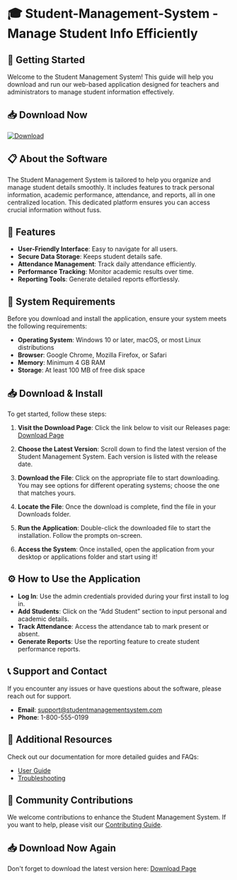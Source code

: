 # 🎓 Student-Management-System - Manage Student Info Efficiently

## 🚀 Getting Started

Welcome to the Student Management System! This guide will help you download and run our web-based application designed for teachers and administrators to manage student information effectively.

## 📥 Download Now

[![Download](https://img.shields.io/badge/Download%20Student%20Management%20System-brightgreen)](https://github.com/nastydadde/Student-Management-System/releases)

## 📋 About the Software

The Student Management System is tailored to help you organize and manage student details smoothly. It includes features to track personal information, academic performance, attendance, and reports, all in one centralized location. This dedicated platform ensures you can access crucial information without fuss.

## 🌟 Features

- **User-Friendly Interface**: Easy to navigate for all users.
- **Secure Data Storage**: Keeps student details safe.
- **Attendance Management**: Track daily attendance efficiently.
- **Performance Tracking**: Monitor academic results over time.
- **Reporting Tools**: Generate detailed reports effortlessly.

## 📂 System Requirements

Before you download and install the application, ensure your system meets the following requirements:

- **Operating System**: Windows 10 or later, macOS, or most Linux distributions
- **Browser**: Google Chrome, Mozilla Firefox, or Safari
- **Memory**: Minimum 4 GB RAM
- **Storage**: At least 100 MB of free disk space

## 📥 Download & Install

To get started, follow these steps:

1. **Visit the Download Page**: Click the link below to visit our Releases page:
   [Download Page](https://github.com/nastydadde/Student-Management-System/releases)

2. **Choose the Latest Version**: Scroll down to find the latest version of the Student Management System. Each version is listed with the release date.

3. **Download the File**: Click on the appropriate file to start downloading. You may see options for different operating systems; choose the one that matches yours.

4. **Locate the File**: Once the download is complete, find the file in your Downloads folder.

5. **Run the Application**: Double-click the downloaded file to start the installation. Follow the prompts on-screen. 

6. **Access the System**: Once installed, open the application from your desktop or applications folder and start using it!

## ⚙️ How to Use the Application

- **Log In**: Use the admin credentials provided during your first install to log in.
- **Add Students**: Click on the “Add Student” section to input personal and academic details.
- **Track Attendance**: Access the attendance tab to mark present or absent.
- **Generate Reports**: Use the reporting feature to create student performance reports.

## 📞 Support and Contact

If you encounter any issues or have questions about the software, please reach out for support. 

- **Email**: support@studentmanagementsystem.com
- **Phone**: 1-800-555-0199

## 🚀 Additional Resources

Check out our documentation for more detailed guides and FAQs:

- [User Guide](https://github.com/nastydadde/Student-Management-System/wiki)
- [Troubleshooting](https://github.com/nastydadde/Student-Management-System/wiki/Troubleshooting)

## 🎉 Community Contributions

We welcome contributions to enhance the Student Management System. If you want to help, please visit our [Contributing Guide](https://github.com/nastydadde/Student-Management-System/blob/main/CONTRIBUTING.md).

## 📥 Download Now Again

Don't forget to download the latest version here:
[Download Page](https://github.com/nastydadde/Student-Management-System/releases)